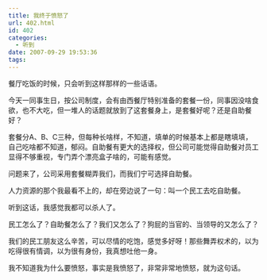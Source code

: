 ```yaml
---
title: 我终于愤怒了
url: 402.html
id: 402
categories:
  - 听到
date: 2007-09-29 19:53:36
tags:
---
```


餐厅吃饭的时候，只会听到这样那样的一些话语。  
  
今天一同事生日，按公司制度，会有由西餐厅特别准备的套餐一份，同事因没啥食欲，也不大吃，但一堆人的话题就放到了这套餐身上，是套餐好呢？还是自助餐好？  
  
套餐分A、B、C三种，但每种长啥样，不知道，填单的时候基本上都是瞎填填，自己吃啥都不知道，郁闷。自助餐有更大的选择权，但公司可能觉得自助餐对员工显得不够重视，专门弄个漂亮盒子啥的，可能有感觉。  
  
问题来了，公司采用套餐糊弄我们，而我们宁可选择自助餐。  
  
人力资源的那个我最看不上的，却在旁边说了一句：叫一个民工去吃自助餐。  
  
听到这话，我感觉我都可以杀人了。  
  
民工怎么了？自助餐怎么了？我们又怎么了？狗屁的当官的、当领导的又怎么了？  
  
我们的民工朋友这么辛苦，可以尽情的吃饱，感觉多好呀！那些舞弄权术的，以为吃得很有情调，以为很有身份，我真想吐他一身。  
  
我不知道我为什么要愤怒，事实是我愤怒了，非常非常地愤怒，就为这句话。